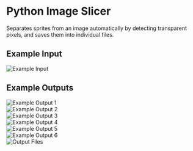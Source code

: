 # Python Image Slicer
Separates sprites from an image automatically by detecting transparent pixels, and saves them into individual files. 


## Example Input

![Example Input](https://imgur.com/5PArrA2.png)

## Example Outputs

![Example Output 1](https://i.imgur.com/cNm5Trx.png)\
![Example Output 2](https://imgur.com/UCf1ZDP.png)\
![Example Output 3](https://imgur.com/hzAPd9g.png)\
![Example Output 4](https://imgur.com/DO8PRA0.png)\
![Example Output 5](https://imgur.com/y7Mdz6f.png)\
![Example Output 6](https://imgur.com/MrVjiNJ.png)\
![Output Files](https://i.imgur.com/R9Qdi3N.png)
